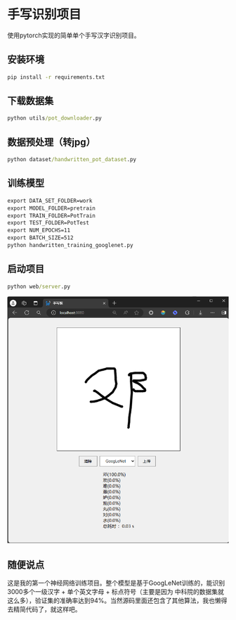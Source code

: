 # 手写识别项目
使用pytorch实现的简单单个手写汉字识别项目。


## 安装环境
``` cmd
pip install -r requirements.txt
```

## 下载数据集
``` cmd
python utils/pot_downloader.py
```

## 数据预处理（转jpg）
``` cmd
python dataset/handwritten_pot_dataset.py
```

## 训练模型
``` cmd
export DATA_SET_FOLDER=work
export MODEL_FOLDER=pretrain
export TRAIN_FOLDER=PotTrain
export TEST_FOLDER=PotTest
export NUM_EPOCHS=11
export BATCH_SIZE=512
python handwritten_training_googlenet.py
```

## 启动项目
``` cmd
python web/server.py
```

![预览效果](web/index.png)


## 随便说点

这是我的第一个神经网络训练项目。整个模型是基于GoogLeNet训练的，能识别3000多个一级汉字 + 单个英文字母 + 标点符号（主要是因为 中科院的数据集就这么多），验证集的准确率达到94%。当然源码里面还包含了其他算法，我也懒得去精简代码了，就这样吧。